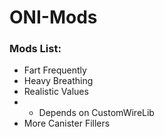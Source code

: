 # ONI-Mods

### Mods List:
 * Fart Frequently
 * Heavy Breathing
 * Realistic Values
 * - Depends on CustomWireLib
 * More Canister Fillers
